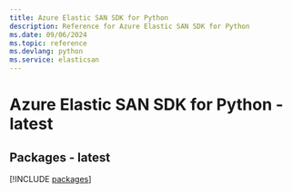 ```yaml
---
title: Azure Elastic SAN SDK for Python
description: Reference for Azure Elastic SAN SDK for Python
ms.date: 09/06/2024
ms.topic: reference
ms.devlang: python
ms.service: elasticsan
---
```

# Azure Elastic SAN SDK for Python - latest
## Packages - latest
[!INCLUDE [packages](elastic-san-index.md)]